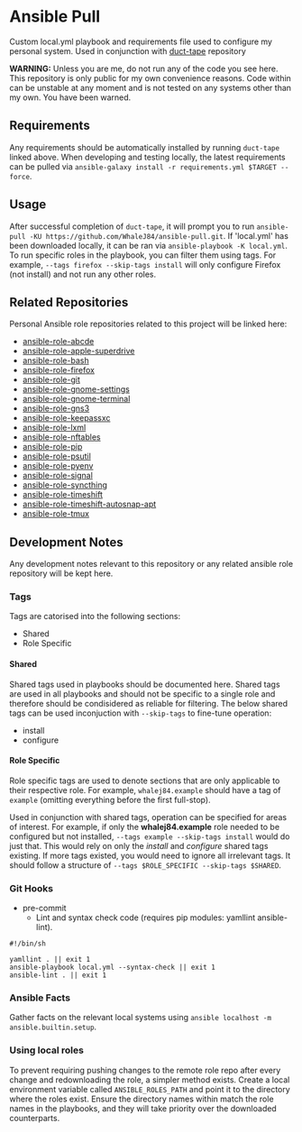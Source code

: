 # Ansible Pull

Custom local.yml playbook and requirements file used to configure my personal system. Used in conjunction with [duct-tape](https://github.com/WhaleJ84/duct-tape/) repository

**WARNING:** Unless you are me, do not run any of the code you see here. This repository is only public for my own convenience reasons. Code within can be unstable at any moment and is not tested on any systems other than my own. You have been warned.

## Requirements

Any requirements should be automatically installed by running `duct-tape` linked above.
When developing and testing locally, the latest requirements can be pulled via `ansible-galaxy install -r requirements.yml $TARGET --force`.

## Usage

After successful completion of `duct-tape`, it will prompt you to run `ansible-pull -KU https://github.com/WhaleJ84/ansible-pull.git`.
If 'local.yml' has been downloaded locally, it can be ran via `ansible-playbook -K local.yml`.
To run specific roles in the playbook, you can filter them using tags.
For example, `--tags firefox --skip-tags install` will only configure Firefox (not install) and not run any other roles.

## Related Repositories

Personal Ansible role repositories related to this project will be linked here:

- [ansible-role-abcde](https://github.com/WhaleJ84/ansible-role-abcde)
- [ansible-role-apple-superdrive](https://github.com/WhaleJ84/ansible-role-apple-superdrive)
- [ansible-role-bash](https://github.com/WhaleJ84/ansible-role-bash)
- [ansible-role-firefox](https://github.com/WhaleJ84/ansible-role-firefox)
- [ansible-role-git](https://github.com/WhaleJ84/ansible-role-git)
- [ansible-role-gnome-settings](https://github.com/WhaleJ84/ansible-role-gnome-settings)
- [ansible-role-gnome-terminal](https://github.com/WhaleJ84/ansible-role-gnome-terminal)
- [ansible-role-gns3](https://github.com/WhaleJ84/ansible-role-gns3)
- [ansible-role-keepassxc](https://github.com/WhaleJ84/ansible-role-keepassxc)
- [ansible-role-lxml](https://github.com/WhaleJ84/ansible-role-lxml)
- [ansible-role-nftables](https://github.com/WhaleJ84/ansible-role-nftables)
- [ansible-role-pip](https://github.com/WhaleJ84/ansible-role-pip)
- [ansible-role-psutil](https://github.com/WhaleJ84/ansible-role-psutil)
- [ansible-role-pyenv](https://github.com/WhaleJ84/ansible-role-pyenv)
- [ansible-role-signal](https://github.com/WhaleJ84/ansible-role-signal)
- [ansible-role-syncthing](https://github.com/WhaleJ84/ansible-role-syncthing)
- [ansible-role-timeshift](https://github.com/WhaleJ84/ansible-role-timeshift)
- [ansible-role-timeshift-autosnap-apt](https://github.com/WhaleJ84/ansible-role-timeshift-autosnap-apt)
- [ansible-role-tmux](https://github.com/WhaleJ84/ansible-role-tmux)

## Development Notes

Any development notes relevant to this repository or any related ansible role repository will be kept here.

### Tags

Tags are catorised into the following sections:

- Shared
- Role Specific

#### Shared

Shared tags used in playbooks should be documented here.
Shared tags are used in all playbooks and should not be specific to a single role and therefore should be condisidered as reliable for filtering.
The below shared tags can be used inconjuction with `--skip-tags` to fine-tune operation:

- install
- configure

#### Role Specific

Role specific tags are used to denote sections that are only applicable to their respective role.
For example, `whalej84.example` should have a tag of `example` (omitting everything before the first full-stop).

Used in conjunction with shared tags, operation can be specified for areas of interest.
For example, if only the **whalej84.example** role needed to be configured but not installed, `--tags example --skip-tags install` would do just that.
This would rely on only the *install* and *configure* shared tags existing.
If more tags existed, you would need to ignore all irrelevant tags.
It should follow a structure of `--tags $ROLE_SPECIFIC --skip-tags $SHARED`.

### Git Hooks

- pre-commit
	- Lint and syntax check code (requires pip modules: yamllint ansible-lint).

```shell
#!/bin/sh

yamllint . || exit 1
ansible-playbook local.yml --syntax-check || exit 1
ansible-lint . || exit 1
``` 

### Ansible Facts

Gather facts on the relevant local systems using `ansible localhost -m ansible.builtin.setup`.

### Using local roles

To prevent requiring pushing changes to the remote role repo after every change and redownloading the role, a simpler method exists.
Create a local environment variable called `ANSIBLE_ROLES_PATH` and point it to the directory where the roles exist.
Ensure the directory names within match the role names in the playbooks, and they will take priority over the downloaded counterparts.
